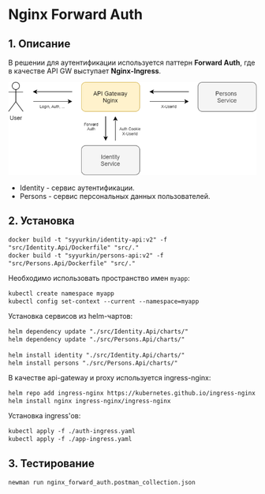 # Nginx Forward Auth

## 1. Описание

В решении для аутентификации используется паттерн **Forward Auth**, где в качестве API GW выступает **Nginx-Ingress**.

![nginx_forward_auth.png](./assets/nginx_forward_auth.png)

* Identity - сервис аутентификации.
* Persons - сервис персональных данных пользователей.

## 2. Установка

```
docker build -t "syyurkin/identity-api:v2" -f "src/Identity.Api/Dockerfile" "src/."
docker build -t "syyurkin/persons-api:v2" -f "src/Persons.Api/Dockerfile" "src/."
```

Необходимо использовать пространство имен `myapp`:

```
kubectl create namespace myapp
kubectl config set-context --current --namespace=myapp
```

Установка сервисов из helm-чартов:

```
helm dependency update "./src/Identity.Api/charts/"
helm dependency update "./src/Persons.Api/charts/"

helm install identity "./src/Identity.Api/charts/"
helm install persons "./src/Persons.Api/charts/"
```

В качестве api-gateway и proxy используется ingress-nginx:

```
helm repo add ingress-nginx https://kubernetes.github.io/ingress-nginx
helm install nginx ingress-nginx/ingress-nginx
```

Установка ingress'ов:

```
kubectl apply -f ./auth-ingress.yaml
kubectl apply -f ./app-ingress.yaml
```

## 3. Тестирование


```
newman run nginx_forward_auth.postman_collection.json
```